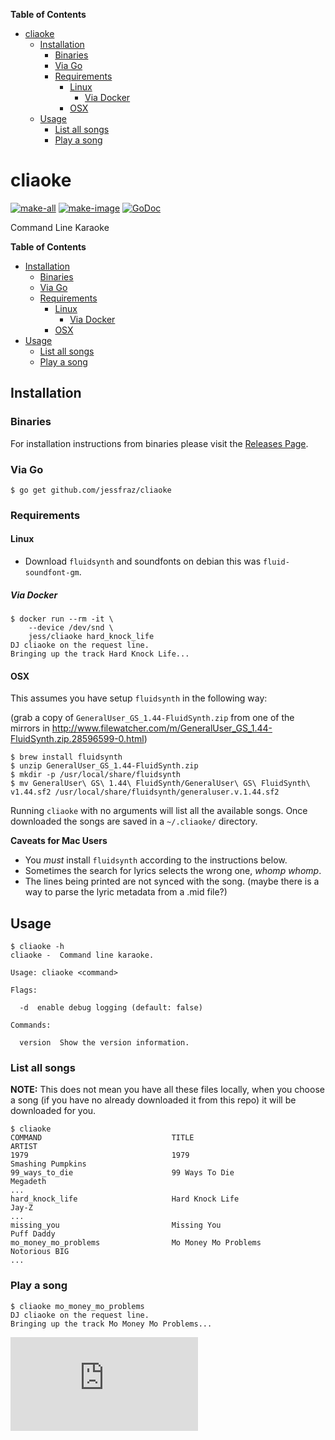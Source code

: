 <!-- START doctoc generated TOC please keep comment here to allow auto update -->
<!-- DON'T EDIT THIS SECTION, INSTEAD RE-RUN doctoc TO UPDATE -->
**Table of Contents**

- [cliaoke](#cliaoke)
  - [Installation](#installation)
    - [Binaries](#binaries)
    - [Via Go](#via-go)
    - [Requirements](#requirements)
      - [Linux](#linux)
        - [Via Docker](#via-docker)
      - [OSX](#osx)
  - [Usage](#usage)
    - [List all songs](#list-all-songs)
    - [Play a song](#play-a-song)

<!-- END doctoc generated TOC please keep comment here to allow auto update -->

# cliaoke

[![make-all](https://github.com/jessfraz/cliaoke/workflows/make%20all/badge.svg)](https://github.com/jessfraz/cliaoke/actions?query=workflow%3A%22make+all%22)
[![make-image](https://github.com/jessfraz/cliaoke/workflows/make%20image/badge.svg)](https://github.com/jessfraz/cliaoke/actions?query=workflow%3A%22make+image%22)
[![GoDoc](https://img.shields.io/badge/godoc-reference-5272B4.svg?style=for-the-badge)](https://godoc.org/github.com/jessfraz/cliaoke)

Command Line Karaoke

**Table of Contents**

<!-- toc -->

- [Installation](#installation)
  * [Binaries](#binaries)
  * [Via Go](#via-go)
  * [Requirements](#requirements)
    + [Linux](#linux)
      - [Via Docker](#via-docker)
    + [OSX](#osx)
- [Usage](#usage)
  * [List all songs](#list-all-songs)
  * [Play a song](#play-a-song)

<!-- tocstop -->

## Installation

### Binaries

For installation instructions from binaries please visit the [Releases Page](https://github.com/jessfraz/cliaoke/releases).

### Via Go

```console
$ go get github.com/jessfraz/cliaoke
```

### Requirements

#### Linux

- Download `fluidsynth` and soundfonts on debian this was `fluid-soundfont-gm`.

##### Via Docker

```
$ docker run --rm -it \
    --device /dev/snd \
    jess/cliaoke hard_knock_life
DJ cliaoke on the request line.
Bringing up the track Hard Knock Life...
```


#### OSX

This assumes you have setup `fluidsynth` in the following way:

(grab a copy of `GeneralUser_GS_1.44-FluidSynth.zip` from one of the mirrors in  http://www.filewatcher.com/m/GeneralUser_GS_1.44-FluidSynth.zip.28596599-0.html)

```console
$ brew install fluidsynth
$ unzip GeneralUser_GS_1.44-FluidSynth.zip
$ mkdir -p /usr/local/share/fluidsynth
$ mv GeneralUser\ GS\ 1.44\ FluidSynth/GeneralUser\ GS\ FluidSynth\ v1.44.sf2 /usr/local/share/fluidsynth/generaluser.v.1.44.sf2
```

Running `cliaoke` with no arguments will list all the available songs. Once downloaded the songs are saved in a `~/.cliaoke/` directory.

**Caveats for Mac Users**

- You *must* install `fluidsynth` according to the instructions below.
- Sometimes the search for lyrics selects the wrong one, *whomp whomp*.
- The lines being printed are not synced with the song. (maybe there is a way to parse the lyric metadata from a .mid file?)


## Usage

```console
$ cliaoke -h
cliaoke -  Command line karaoke.

Usage: cliaoke <command>

Flags:

  -d  enable debug logging (default: false)

Commands:

  version  Show the version information.
```

### List all songs

**NOTE:** This does not mean you have all these files locally, when you choose
a song (if you have no already downloaded it from this repo) it will be
downloaded for you.

```console
$ cliaoke
COMMAND                             TITLE                               ARTIST
1979                                1979                                Smashing Pumpkins
99_ways_to_die                      99 Ways To Die                      Megadeth
...
hard_knock_life                     Hard Knock Life                     Jay-Z
...
missing_you                         Missing You                         Puff Daddy
mo_money_mo_problems                Mo Money Mo Problems                Notorious BIG
...
```

### Play a song

```console
$ cliaoke mo_money_mo_problems
DJ cliaoke on the request line.
Bringing up the track Mo Money Mo Problems...
```


[![Analytics](https://ga-beacon.appspot.com/UA-29404280-16/cliaoke/README.md)](https://github.com/jessfraz/cliaoke)
